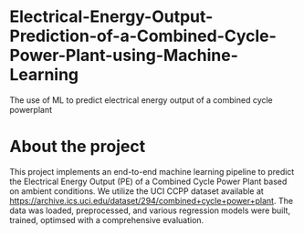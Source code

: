 # Electrical-Energy-Output-Prediction-of-a-Combined-Cycle-Power-Plant-using-Machine-Learning
The use of ML to predict electrical energy output of a combined cycle powerplant
# About the project
This project implements an end-to-end machine learning pipeline to predict the Electrical Energy Output (PE) of a Combined Cycle Power Plant based on ambient conditions. We utilize the UCI CCPP dataset available at https://archive.ics.uci.edu/dataset/294/combined+cycle+power+plant. The data was loaded, preprocessed, and various regression models were built, trained, optimsed with a comprehensive evaluation.
